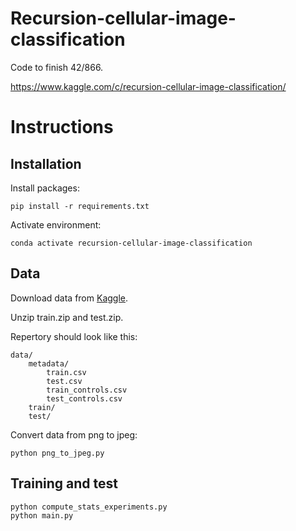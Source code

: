 # Recursion-cellular-image-classification
Code to finish 42/866.

https://www.kaggle.com/c/recursion-cellular-image-classification/

# Instructions

## Installation

Install packages:

```
pip install -r requirements.txt
```

Activate environment:

```
conda activate recursion-cellular-image-classification
```

## Data
Download data from [Kaggle](https://www.kaggle.com/c/recursion-cellular-image-classification/data).

Unzip train.zip and test.zip.

Repertory should look like this:
```
data/
    metadata/
        train.csv
        test.csv
        train_controls.csv
        test_controls.csv
    train/
    test/
```

Convert data from png to jpeg:

```
python png_to_jpeg.py
```

## Training and test
```
python compute_stats_experiments.py
python main.py
```